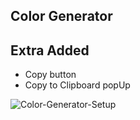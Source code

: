 ## Color Generator

## Extra Added

- Copy button
- Copy to Clipboard popUp

![Color-Generator-Setup](https://user-images.githubusercontent.com/72968539/120458398-8a239d80-c397-11eb-8d20-3848657656f4.png)

